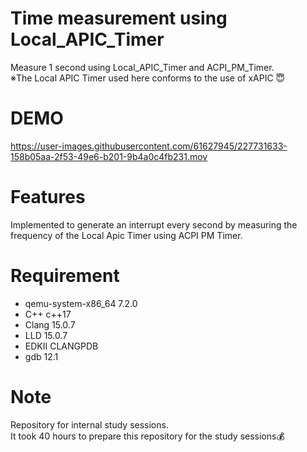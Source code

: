 # Time measurement using Local_APIC_Timer

Measure 1 second using Local_APIC_Timer and ACPI_PM_Timer.<br>
※The Local APIC Timer used here conforms to the use of xAPIC 😇

# DEMO

https://user-images.githubusercontent.com/61627945/227731633-158b05aa-2f53-49e6-b201-9b4a0c4fb231.mov

# Features

Implemented to generate an interrupt every second by measuring the frequency of the Local Apic Timer using ACPI PM Timer.

# Requirement

* qemu-system-x86_64 7.2.0
* C++ c++17
* Clang 15.0.7
* LLD 15.0.7
* EDKⅡ CLANGPDB
* gdb 12.1

# Note

Repository for internal study sessions.<br>
It took 40 hours to prepare this repository for the study sessions💰
